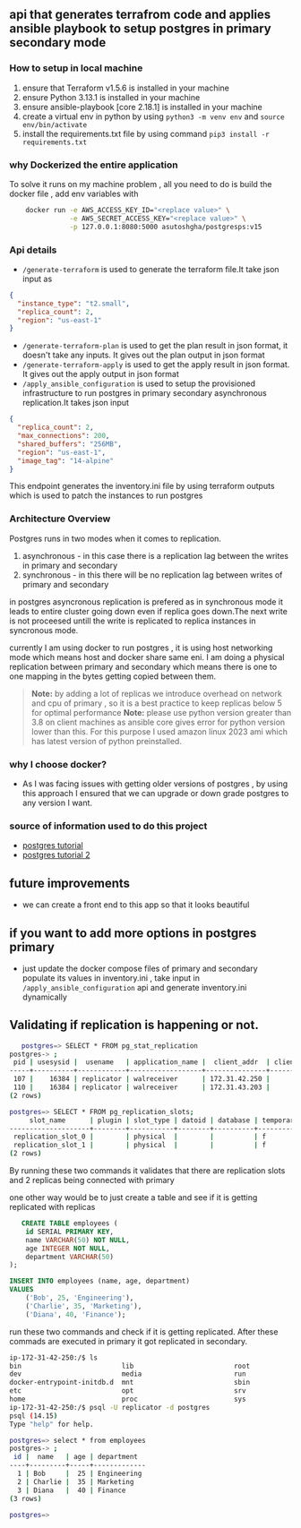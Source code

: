 ## api that generates terrafrom code and applies ansible playbook to setup postgres in primary secondary mode

### How to setup in local machine 
1. ensure that Terraform v1.5.6 is installed in your machine
2. ensure Python 3.13.1 is installed in your machine
3. ensure ansible-playbook [core 2.18.1] is installed in your machine
4. create a virtual env in python by using `python3 -m venv env` and `source env/bin/activate`
5. install the requirements.txt file by using command `pip3 install -r requirements.txt`

### why Dockerized the entire application
To solve it runs on my machine problem , all you need to do is build the docker file , add env variables with
```bash
    docker run -e AWS_ACCESS_KEY_ID="<replace value>" \
               -e AWS_SECRET_ACCESS_KEY="<replace value>" \
               -p 127.0.0.1:8080:5000 asutoshgha/postgresps:v15
```

### Api details 
* `/generate-terraform` is used to generate the terraform file.It take json input as

```json
{
  "instance_type": "t2.small",
  "replica_count": 2,
  "region": "us-east-1"
}
```
* `/generate-terraform-plan` is used to get the plan result in json format, it doesn't take any inputs. It gives out the plan output in json format
* `/generate-terraform-apply` is used to get the apply result in json format. It gives out the apply output in json format
* `/apply_ansible_configuration` is used to setup the provisioned infrastructure to run postgres in primary secondary asynchronous replication.It takes json input
```json
{
  "replica_count": 2,
  "max_connections": 200,
  "shared_buffers": "256MB",
  "region": "us-east-1",
  "image_tag": "14-alpine"
}
```
This endpoint generates the inventory.ini file by using terraform outputs which is used to patch the instances to run postgres

### Architecture Overview 
Postgres runs in two modes when it comes to replication.
1. asynchronous - in this case there is a replication lag between the writes in primary and secondary
2. synchronous - in this there will be no replication lag between writes of primary and secondary

in postgres asyncronous replication is prefered as in synchronous mode it leads to entire cluster going down even if replica goes down.The next write is not proceesed untill the write is replicated to replica instances in syncronous mode.

currently I am using docker to run postgres , it is using host networking mode which means host and docker share same eni.
I am doing a physical replication between primary and secondary which means there is one to one mapping in the bytes getting copied between them.

> **Note:** by adding a lot of replicas we introduce overhead on network and cpu of primary , so it is a best practice to keep replicas below 5 for optimal performance
> **Note:** please use python version greater than 3.8 on client machines as ansible core gives error for python version lower than this. For this purpose I used amazon linux 2023 ami which has latest version of python preinstalled.

### why I choose docker?
* As I was facing issues with getting older versions of postgres , by using this approach I ensured that we can upgrade or down grade postgres to any version I want.

### source of information used to do this project
* [postgres tutorial](https://www.youtube.com/watch?v=Jm7deC0mOyY)
* [postgres tutorial 2 ](https://www.youtube.com/watch?v=UjrvaGvSCOI)

## future improvements 
* we can create a front end to this app so that it looks beautiful

## if you want to add more options in postgres primary
* just update the docker compose files of primary and secondary populate its values in inventory.ini , take input in `/apply_ansible_configuration` api and generate inventory.ini dynamically

## Validating if replication is happening or not.
```bash 
   postgres=> SELECT * FROM pg_stat_replication
postgres-> ;
 pid | usesysid |  usename   | application_name |  client_addr  | client_hostname | client_port |         backend_start         | backend_xmin | state | sent_lsn | write_lsn | flush_lsn | replay_lsn | write_lag | flush_lag | replay_lag | sync_priority | sync_state | reply_time
-----+----------+------------+------------------+---------------+-----------------+-------------+-------------------------------+--------------+-------+----------+-----------+-----------+------------+-----------+-----------+------------+---------------+------------+------------
 107 |    16384 | replicator | walreceiver      | 172.31.42.250 |                 |       41308 | 2025-01-20 17:35:38.560571+00 |          |       |          |           |           |            |           |           |            |               |            |
 110 |    16384 | replicator | walreceiver      | 172.31.43.203 |                 |       38168 | 2025-01-20 17:35:39.908+00    |          |       |          |           |           |            |           |           |            |               |            |
(2 rows)

postgres=> SELECT * FROM pg_replication_slots;
     slot_name      | plugin | slot_type | datoid | database | temporary | active | active_pid | xmin | catalog_xmin | restart_lsn |confirmed_flush_lsn | wal_status | safe_wal_size | two_phase
--------------------+--------+-----------+--------+----------+-----------+--------+------------+------+--------------+-------------+---------------------+------------+---------------+-----------
 replication_slot_0 |        | physical  |        |          | f         | t      |        110 |      |              | 0/8000148   |                    | reserved   |               | f
 replication_slot_1 |        | physical  |        |          | f         | t      |        107 |      |              | 0/8000148   |                    | reserved   |               | f
(2 rows)
```
By running these two commands it validates that there are replication slots and 2 replicas being connected with primary

one other way would be to just create a table and see if it is getting replicated with replicas 

```sql
   CREATE TABLE employees (
    id SERIAL PRIMARY KEY,
    name VARCHAR(50) NOT NULL,
    age INTEGER NOT NULL,
    department VARCHAR(50)
);

INSERT INTO employees (name, age, department)
VALUES 
    ('Bob', 25, 'Engineering'),
    ('Charlie', 35, 'Marketing'),
    ('Diana', 40, 'Finance');
```

run these two commands and check if it is getting replicated. After these commads are executed in primary it got replicated in secondary.
```bash
ip-172-31-42-250:/$ ls
bin                         lib                         root                        tmp
dev                         media                       run                         usr
docker-entrypoint-initdb.d  mnt                         sbin                        var
etc                         opt                         srv
home                        proc                        sys
ip-172-31-42-250:/$ psql -U replicator -d postgres
psql (14.15)
Type "help" for help.

postgres=> select * from employees
postgres-> ;
 id |  name   | age | department
----+---------+-----+-------------
  1 | Bob     |  25 | Engineering
  2 | Charlie |  35 | Marketing
  3 | Diana   |  40 | Finance
(3 rows)

postgres=>
```





